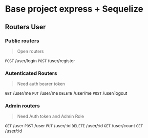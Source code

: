 # Base project express + Sequelize

## Routers User

### Public routers
> Open routers

`POST`  /user/login
`POST`  /user/register

### Autenticated Routers 
> Need auth bearer token

`GET`   /user/me
`PUT`   /user/me
`DELETE`  /user/me
`POST`  /user/logout

### Admin routers
> Need Auth token and Admin Role

`GET`   /user 
`POST`  /user 
`PUT`   /user/:id
`DELETE` /user/:id
`GET`   /user/count
`GET`   /user/:id